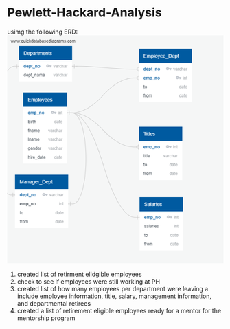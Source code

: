 # Pewlett-Hackard-Analysis
usimg the following ERD:
![EmployeeDB](https://github.com/edyeh1991/Pewlett-Hackard-Analysis/blob/master/EmployeeDB.png)
1. created list of retirment elidgible employees
2. check to see if employees were still working at PH
3. created list of how many employees per department were leaving
  a. include employee information, title, salary, management information, and departmental retirees
 4. created a list of retirement eligible employees ready for a mentor for the mentorship program
  
